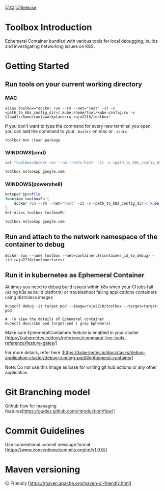 [![CI](https://github.com/rajesh-kumar/toolbox-container/workflows/CI/badge.svg)](https://github.com/rajesh-kumar/toolbox-container/actions?query=branch%3Amaster)
[![Release](https://github.com/rajesh-kumar/toolbox-container/workflows/Release/badge.svg)](https://github.com/rajesh-kumar/toolbox-container/actions?query=branch%3Amaster)

# Toolbox Introduction
Ephemeral Container bundled with various tools for local debugging, builds and investigating networking issues on K8S.

# Getting Started

## Run tools on your current working directory
### MAC

```shell script
alias toolbox="docker run --rm --net='host' -it -v <path_to_k8s_config_dir>/.kube:/home/tool/kube-config:rw -v $(pwd):/home/tool/workplace:rw raju2210/toolbox"
```
If you don't want to type the command for every new terminal you open, you can add the command to your `.bashrc` on mac or `.zshrc`.

```shell script
toolbox mvn clean package
```

### WINDOWS(cmd)

```bash script
set "toolbox=docker run --rm --net='host' -it -v <path_to_k8s_config_dir>/.kube:/home/tool/kube-config -v %cd%:/home/tool/workplace raju2210/toolbox"

toolbox nslookup google.com
```

### WINDOWS(powershell)

```powershell script
notepad $profile
function toolboxFn {
    docker run --rm --net='host' -it -v <path_to_k8s_config_dir>/.kube:/home/tool/kube-config -v ${PWD}:/home/tool/workplace raju2210/toolbox
}
Set-Alias toolbox toolboxFn

toolbox nslookup google.com
```

## Run and attach to the network namespace of the container to debug
```shell script
docker run --name toolbox --net=container:${container_id_to_debug} -itd raju2210/toolbox:latest
```

## Run it in kubernetes as Ephemeral Container

At times you need to debug build issues within k8s when your CI jobs fail (using k8s as build platform) or troubleshoot failing applications containers using distroless images  

```shell script
kubectl debug -it target-pod --image=raju2210/toolbox --target=target-pod
```

```shell script
#  To view the details of Ephemeral container
kubectl describe pod target-pod | grep Ephemeral
```

Make sure EphemeralContainers feature is enabled in your cluster [https://kubernetes.io/docs/reference/command-line-tools-reference/feature-gates/]

For more details, refer here [https://kubernetes.io/docs/tasks/debug-application-cluster/debug-running-pod/#ephemeral-container]

Note: Do not use this image as base for writing git hub actions or any other application.

# Git Branching model

Github flow for managing features[https://guides.github.com/introduction/flow/]

# Commit Guidelines

Use conventional commit message format [https://www.conventionalcommits.org/en/v1.0.0/]

# Maven versioning

Ci Friendly [https://maven.apache.org/maven-ci-friendly.html]
